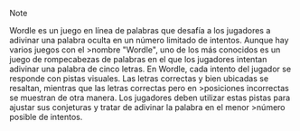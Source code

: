>[!NOTE]
>Wordle es un juego en línea de palabras que desafía a los jugadores a adivinar una palabra oculta en un número limitado de intentos. Aunque hay varios juegos con el >nombre "Wordle", uno de los más conocidos es un juego de rompecabezas de palabras en el que los jugadores intentan adivinar una palabra de cinco letras.
>En Wordle, cada intento del jugador se responde con pistas visuales. Las letras correctas y bien ubicadas se resaltan, mientras que las letras correctas pero en >posiciones incorrectas se muestran de otra manera. Los jugadores deben utilizar estas pistas para ajustar sus conjeturas y tratar de adivinar la palabra en el menor >número posible de intentos.
